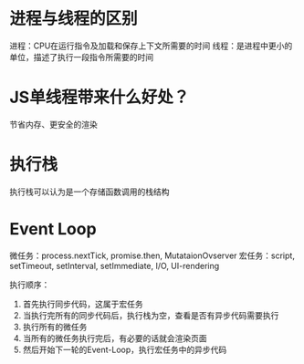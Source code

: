 # 进程与线程的区别
进程：CPU在运行指令及加载和保存上下文所需要的时间
线程：是进程中更小的单位，描述了执行一段指令所需要的时间

# JS单线程带来什么好处？
节省内存、更安全的渲染


# 执行栈
执行栈可以认为是一个存储函数调用的栈结构

# Event Loop
微任务：process.nextTick, promise.then, MutataionOvserver
宏任务：script, setTimeout, setInterval, setImmediate, I/O, UI-rendering

执行顺序：
  1. 首先执行同步代码，这属于宏任务
  2. 当执行完所有的同步代码后，执行栈为空，查看是否有异步代码需要执行
  3. 执行所有的微任务
  4. 当所有的微任务执行完后，有必要的话就会渲染页面
  5. 然后开始下一轮的Event-Loop，执行宏任务中的异步代码